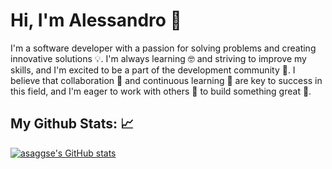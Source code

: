 <!-- ### Hi there 👋 -->

<h1>Hi, I'm Alessandro 👋</h1>

<p>I'm a software developer with a passion for solving problems and creating innovative solutions 💡. I'm always learning 🤓 and striving to improve my skills, and I'm excited to be a part of the development community 🌟. I believe that collaboration 🤝 and continuous learning 🧠 are key to success in this field, and I'm eager to work with others 🤝 to build something great 🚀.</p>

<!--
<h2>Skills</h2>
<ul>
  <li>💻️ html, css, js</li>
  <li>🌱 I’m currently learning react & vue</li>
</ul>
-->

<h2>My Github Stats: 📈</h2>

[![asaggse's GitHub stats](https://github-readme-stats.vercel.app/api?username=asaggse)](https://github.com/asaggse/github-readme-stats)

<!--
**asaggse/asaggse** is a ✨ _special_ ✨ repository because its `README.md` (this file) appears on your GitHub profile.

Here are some ideas to get you started:

- 🔭 I’m currently working on ...
- 🌱 I’m currently learning ...
- 👯 I’m looking to collaborate on ...
- 🤔 I’m looking for help with ...
- 💬 Ask me about ...
- 📫 How to reach me: ...
- 😄 Pronouns: ...
- ⚡ Fun fact: ...
-->
